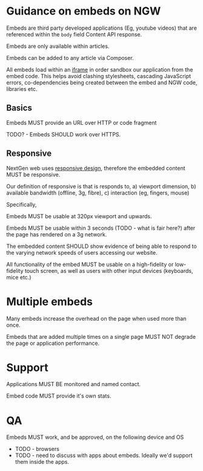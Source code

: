 
# Guidance on embeds on NGW

Embeds are third party developed applications (Eg, youtube videos) that are referenced within the `body` field Content API response. 

Embeds are only available within articles.

Embeds can be added to any article via Composer.

All embeds load within an [iframe](https://github.com/guardian/fence) in order sandbox our application from the embed code. This helps avoid clashing
stylesheets, cascading JavaScript errors, co-dependencies being created between the embed and NGW code, libraries etc.

## Basics

Embeds MUST provide an URL over HTTP or code fragment

TODO? - Embeds SHOULD work over HTTPS.  

## Responsive

NextGen web uses [responsive design](http://alistapart.com/article/responsive-web-design/), therefore the embedded content MUST be responsive.

Our definition of responsive is that is responds to, a) viewport dimension, b) available bandwidth (offline, 3g, fibre), c) interaction (eg, fingers, mouse)

Specifically, 

Embeds MUST be usable at 320px viewport and upwards.

Embeds MUST be usable within 3 seconds (TODO - what is fair here?) after the page has rendered on a 3g network. 

The embedded content SHOULD show evidence of being able to respond to the varying network speeds of users accessing our website.

All functionality of the embed MUST be usable on a high-fidelity or low-fidelity touch screen, as well as users with other input devices (keyboards,
mice etc.)

# Multiple embeds 

Many embeds increase the overhead on the page when used more than once. 

Embeds that are added multiple times on a single page MUST NOT degrade the page or application performance. 

# Support

Applications MUST BE monitored and named contact.

Embed code MUST provide it's own stats.

# QA

Embeds MUST work, and be approved, on the following device and OS

- TODO - browsers
- TODO - need to discuss with apps about embeds. Ideally we'd support them inside the apps.

